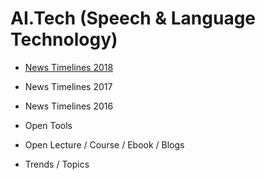# AI.Tech (Speech & Language Technology)

* [News Timelines 2018](https://github.com/knlee-voice/AI.Tech/blob/master/NewsTimeline2018.md)
* News Timelines 2017
* News Timelines 2016

* Open Tools
* Open Lecture / Course / Ebook / Blogs 

* Trends / Topics 
